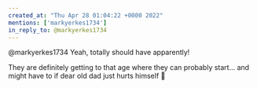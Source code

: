 ```yaml
---
created_at: "Thu Apr 28 01:04:22 +0000 2022"
mentions: ['markyerkes1734']
in_reply_to: @markyerkes1734
---
```


@markyerkes1734 Yeah, totally should have apparently!

They are definitely getting to that age where they can probably start... and might have to if dear old dad just hurts himself 🤣